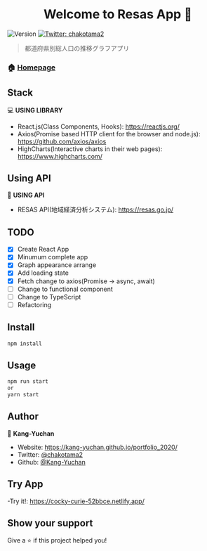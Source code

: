 <h1 align="center">Welcome to Resas App 👋</h1>
<p>
  <img alt="Version" src="https://img.shields.io/badge/version-0.1.0-blue.svg?cacheSeconds=2592000" />
  <a href="https://twitter.com/chakotama2" target="_blank">
    <img alt="Twitter: chakotama2" src="https://img.shields.io/twitter/follow/chakotama2.svg?style=social" />
  </a>
</p>

> 都道府県別総人口の推移グラフアプリ

### 🏠 [Homepage](https://github.com/Kang-Yuchan/resas-app)

## Stack

💻 **USING LIBRARY**

- React.js(Class Components, Hooks): https://reactjs.org/
- Axios(Promise based HTTP client for the browser and node.js): https://github.com/axios/axios
- HighCharts(Interactive charts in their web pages): https://www.highcharts.com/

## Using API

📡 **USING API**

- RESAS API(地域経済分析システム): https://resas.go.jp/

## TODO

- [x] Create React App
- [x] Minumum complete app
- [x] Graph appearance arrange
- [x] Add loading state
- [x] Fetch change to axios(Promise -> async, await)
- [ ] Change to functional component
- [ ] Change to TypeScript
- [ ] Refactoring

## Install

```sh
npm install
```

## Usage

```sh
npm run start
or
yarn start
```

## Author

👤 **Kang-Yuchan**

- Website: https://kang-yuchan.github.io/portfolio_2020/
- Twitter: [@chakotama2](https://twitter.com/chakotama2)
- Github: [@Kang-Yuchan](https://github.com/Kang-Yuchan)

## Try App

-Try it!: https://cocky-curie-52bbce.netlify.app/

## Show your support

Give a ⭐️ if this project helped you!
